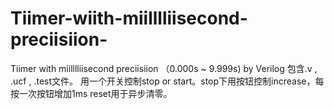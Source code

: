 Tiimer-wiith-miilllliisecond-preciisiion-
=========================================

Tiimer with miilllliisecond preciisiion （0.000s ~ 9.999s) by Verilog
包含.v , .ucf , .test文件。
用一个开关控制stop  or start。stop下用按钮控制increase，每按一次按钮增加1ms
reset用于异步清零。
